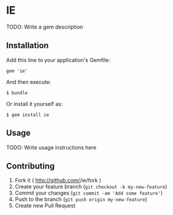 # IE

TODO: Write a gem description

## Installation

Add this line to your application's Gemfile:

    gem 'ie'

And then execute:

    $ bundle

Or install it yourself as:

    $ gem install ie

## Usage

TODO: Write usage instructions here

## Contributing

1. Fork it ( http://github.com/<my-github-username>/ie/fork )
2. Create your feature branch (`git checkout -b my-new-feature`)
3. Commit your changes (`git commit -am 'Add some feature'`)
4. Push to the branch (`git push origin my-new-feature`)
5. Create new Pull Request
